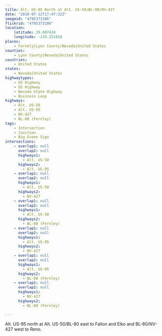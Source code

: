 ```yaml
---
title: Alt. US-95 North at Alt. US-50/BL-80/NV-427
date: "2010-07-12T17:47:32Z"
imageid: "4795373186"
flickrid: "4795373186"
location:
    latitude: 39.607424
    longitude: -119.251018
places:
    - Fernely|Lyon County|Nevada|United States
counties:
    - Lyon County|Nevada|United States
countries:
    - United States
states:
    - Nevada|United States
highwaytypes:
    - US Highway
    - US Highway
    - Nevada State Highway
    - Business Loop
highways:
    - Alt. US-50
    - Alt. US-95
    - NV-427
    - BL-80 (Fernley)
tags:
    - Intersection
    - Junction
    - Big Green Sign
intersections:
    - overlap1: null
      overlap2: null
      highways1:
        - Alt. US-50
      highways2:
        - Alt. US-95
    - overlap1: null
      overlap2: null
      highways1:
        - Alt. US-50
      highways2:
        - NV-427
    - overlap1: null
      overlap2: null
      highways1:
        - Alt. US-50
      highways2:
        - BL-80 (Fernley)
    - overlap1: null
      overlap2: null
      highways1:
        - Alt. US-95
      highways2:
        - NV-427
    - overlap1: null
      overlap2: null
      highways1:
        - Alt. US-95
      highways2:
        - BL-80 (Fernley)
    - overlap1: null
      overlap2: null
      highways1:
        - NV-427
      highways2:
        - BL-80 (Fernley)

---
```

Alt. US-95 north at Alt. US-50/BL-80 east to Fallon and Elko and BL-80/NV-427 west to Reno.